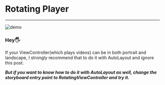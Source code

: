 # Rotating Player
___
![demo](./demo.gif)

### Hey🖐
If your ViewController(which plays videos) can be in both portrait and landscape, I strongly recommend that to do it with AutoLayout and ignore this post.

***But if you want to know how to do it with AutoLayout as well, change the storyboard entry point to RotatingViewController and try it.***
